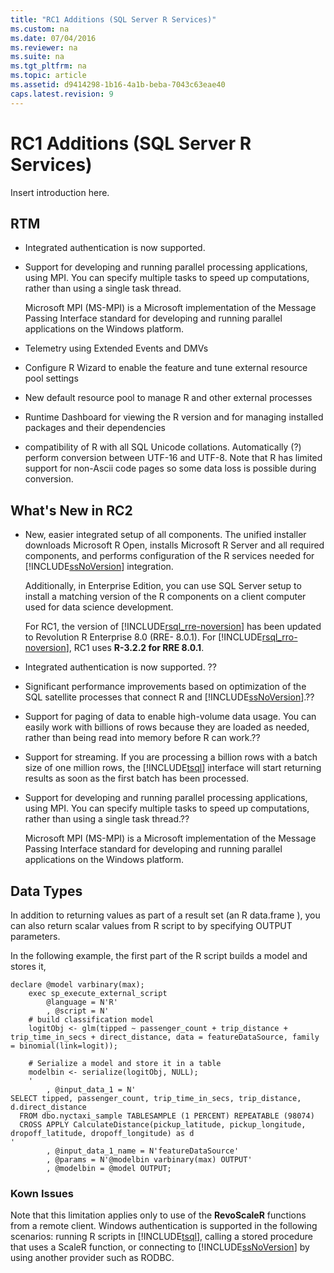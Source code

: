 ```yaml
---
title: "RC1 Additions (SQL Server R Services)"
ms.custom: na
ms.date: 07/04/2016
ms.reviewer: na
ms.suite: na
ms.tgt_pltfrm: na
ms.topic: article
ms.assetid: d9414298-1b16-4a1b-beba-7043c63eae40
caps.latest.revision: 9
---
```

# RC1 Additions (SQL Server R Services)
Insert introduction here.  
  
## RTM  
  
-   Integrated authentication is now supported.  
  
-   Support for developing and running parallel processing applications, using MPI. You can specify multiple tasks to speed up computations, rather than using a single task thread.  
  
     Microsoft MPI (MS-MPI) is a Microsoft implementation of the Message Passing Interface standard for developing and running parallel applications on the Windows platform.  
  
-   Telemetry using Extended Events and DMVs  
  
-   Configure R Wizard to enable the feature and tune external resource pool settings  
  
-   New default  resource pool to manage R and other external processes  
  
-   Runtime Dashboard for viewing the R version and for managing installed packages and their dependencies  
  
-   compatibility of R with all SQL Unicode collations. Automatically (?) perform conversion between UTF-16 and UTF-8. Note that R has limited support for non-Ascii code pages so some data loss is possible during conversion.  
  
## What's New in RC2  
  
-   New, easier integrated setup of   all components. The unified installer downloads Microsoft R Open, installs Microsoft R Server and all required components, and performs configuration of the R services needed for [!INCLUDE[ssNoVersion](../../Topics/TopicNameContainA/includes/ssNoVersion_md.md)] integration.  
  
     Additionally, in Enterprise Edition, you can use SQL Server setup to install a matching version of the R components on a client computer used for data science development.  
  
     For RC1, the version of [!INCLUDE[rsql_rre-noversion](../../Topics/TopicNameNotContainA/includes/rsql_rre-noversion_md.md)] has been updated to Revolution R Enterprise 8.0 (RRE- 8.0.1). For [!INCLUDE[rsql_rro-noversion](../../Topics/TopicNameNotContainA/includes/rsql_rro-noversion_md.md)], RC1 uses **R-3.2.2 for RRE 8.0.1**.  
  
-   Integrated authentication is now supported. ??  
  
-   Significant performance improvements based on optimization of the SQL satellite processes that connect R and [!INCLUDE[ssNoVersion](../../Topics/TopicNameContainA/includes/ssNoVersion_md.md)].??  
  
-   Support for paging of data to enable high-volume data usage. You can easily work with billions of rows because they are loaded as needed, rather than being read into memory before R can work.??  
  
-   Support for streaming. If you are processing  a billion rows with a batch size of one million rows, the [!INCLUDE[tsql](../../Topics/TopicNameContainA/includes/tsql_md.md)] interface will start returning results as soon as the first batch has been processed.  
  
-   Support for developing and running parallel processing applications, using MPI. You can specify multiple tasks to speed up computations, rather than using a single task thread.??  
  
     Microsoft MPI (MS-MPI) is a Microsoft implementation of the Message Passing Interface standard for developing and running parallel applications on the Windows platform.  
  
## Data Types  
 In addition to returning values as part of a result set (an R  data.frame ), you can also return scalar values from R script to   by specifying OUTPUT parameters.  
  
 In the following example, the first part of the R script builds a model and stores it,  
  
```  
declare @model varbinary(max);  
	exec sp_execute_external_script  
		@language = N'R'  
		, @script = N'  
	# build classification model  
	logitObj <- glm(tipped ~ passenger_count + trip_distance + trip_time_in_secs + direct_distance, data = featureDataSource, family = binomial(link=logit));  
  
	# Serialize a model and store it in a table  
	modelbin <- serialize(logitObj, NULL);  
	'  
		, @input_data_1 = N'  
SELECT tipped, passenger_count, trip_time_in_secs, trip_distance, d.direct_distance  
  FROM dbo.nyctaxi_sample TABLESAMPLE (1 PERCENT) REPEATABLE (98074)  
  CROSS APPLY CalculateDistance(pickup_latitude, pickup_longitude,  dropoff_latitude, dropoff_longitude) as d  
'  
		, @input_data_1_name = N'featureDataSource'  
		, @params = N'@modelbin varbinary(max) OUTPUT'  
		, @modelbin = @model OUTPUT;  
```  
  
### Kown Issues  
 Note that this limitation applies only to use of the **RevoScaleR** functions from a remote client. Windows authentication is supported in the following scenarios: running R scripts in [!INCLUDE[tsql](../../Topics/TopicNameContainA/includes/tsql_md.md)], calling a stored procedure that uses a ScaleR function, or connecting to [!INCLUDE[ssNoVersion](../../Topics/TopicNameContainA/includes/ssNoVersion_md.md)] by using another provider such as RODBC.